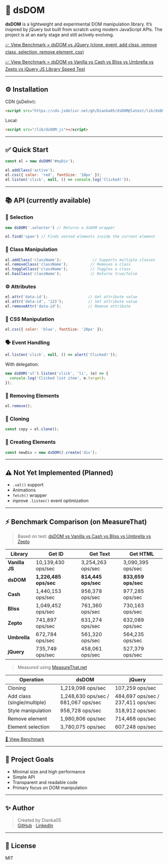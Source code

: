 # 🚀 dsDOM

**dsDOM** is a lightweight and experimental DOM manipulation library. It’s inspired by jQuery but built from scratch using modern JavaScript APIs. The project is at an early stage and still actively evolving.

[📈 View Benchmark = dsDOM vs JQuery (clone, event, add clsss, remove class, selection, remove element, css) ](https://www.measurethat.net/Benchmarks/ShowResult/599075)


[📈 View Benchmark = dsDOM vs Vanilla vs Cash vs Bliss vs Umbrella vs Zepto vs jQuery JS Library Speed Test](https://www.measurethat.net/Benchmarks/ShowResult/599046)


---

## ⚙️ Installation

CDN (jsDelivr):

```html
<script src="https://cdn.jsdelivr.net/gh/Dianka05/dsDOM@latest/lib/dsDOM.js"></script>
```

Local:

```html
<script src="/lib/dsDOM.js"></script>
```

---

## ✅ Quick Start

```js
const el = new dsDOM('#myDiv');

el.addClass('active');
el.css({ color: 'red', fontSize: '18px' });
el.listen('click', null, () => console.log('Clicked!'));
```

---

## 📚 API (currently available)

### 🔎 Selection

```js
new dsDOM('.selector') // Returns a dsDOM wrapper
```

```js
el.find('span') // Finds nested elements inside the current element
```

### 🎨 Class Manipulation

```js
el.addClass('className');              // Supports multiple classes
el.removeClass('className');          // Removes a class
el.toggleClass('className');          // Toggles a class
el.hasClass('className');             // Returns true/false
```

### ⚙️ Attributes

```js
el.attr('data-id');                  // Get attribute value
el.attr('data-id', '123');           // Set attribute value
el.removeAttr('data-id');            // Remove attribute
```

### 🧬 CSS Manipulation

```js
el.css({ color: 'blue', fontSize: '20px' });
```

### 🗣 Event Handling

```js
el.listen('click', null, () => alert('Clicked!'));
```

With delegation:

```js
new dsDOM('ul').listen('click', 'li', (e) => {
  console.log('Clicked list item', e.target);
});
```

### 🧽 Removing Elements

```js
el.remove();
```

### 🔁 Cloning

```js
const copy = el.clone();
```

### 🧱 Creating Elements

```js
const newDiv = new dsDOM().create('div');
```

---

## ⚠️ Not Yet Implemented (Planned)

- `.val()` support
- Animations
- `fetch()` wrapper
- inprove `.listen()` event optimization
---

## ⚡ Benchmark Comparison (on MeasureThat)

> Based on test: [dsDOM vs Vanilla vs Cash vs Bliss vs Umbrella vs Zepto](https://www.measurethat.net/Benchmarks/Show/34205/3/dsdom-vs-vanilla-vs-cash-vs-bliss-vs-umbrella-vs-zepto)

| **Library**         | **Get ID**               | **Get Text**             | **Get HTML**             |
|---------------------|--------------------------|--------------------------|--------------------------|
| **Vanilla JS**      | 10,139,430 ops/sec       | 3,254,263 ops/sec        | 3,090,395 ops/sec        |
| **dsDOM**           | **1,226,485 ops/sec**    | **814,445 ops/sec**      | **833,659 ops/sec**      |
| **Cash**            | 1,440,153 ops/sec        | 956,378 ops/sec          | 977,285 ops/sec          |
| **Bliss**           | 1,049,452 ops/sec        | 761,360 ops/sec          | 730,163 ops/sec          |
| **Zepto**           | 741,897 ops/sec          | 631,274 ops/sec          | 632,089 ops/sec          |
| **Umbrella**        | 672,784 ops/sec          | 561,320 ops/sec          | 564,235 ops/sec          |
| **jQuery**          | 735,749 ops/sec          | 458,061 ops/sec          | 527,379 ops/sec          |

> Measured using [MeasureThat.net](https://www.measurethat.net)


| Operation               | dsDOM                | jQuery               |
|------------------------|----------------------|----------------------|
| Cloning                | 1,219,098 ops/sec |  107,259 ops/sec          |
| Add class (single/multiple)              | 1,248,630 ops/sec /  681,067 ops/sec  | 484,697 ops/sec / 237,411 ops/sec         |
| Style manipulation     | 958,728 ops/sec |  318,912 ops/sec         |
| Remove element         | 1,980,806 ops/sec  | 714,468 ops/sec         |
| Element selection      | 3,780,075 ops/sec | 607,248 ops/sec         |

[🔗 View Benchmark](https://www.measurethat.net/Benchmarks/ShowResult/599075)

---

## 👀 Project Goals

- Minimal size and high performance
- Simple API
- Transparent and readable code
- Primary focus on DOM manipulation

---

## ✨ Author

> Created by Dianka05  
[GitHub](https://github.com/Dianka05) · [LinkedIn](https://www.linkedin.com/in/dianastoyka)

---

## 📝 License

MIT
